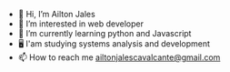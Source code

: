 - 👋 Hi, I’m Ailton Jales
- 👀 I’m interested in web developer
- 🌱 I’m currently learning python and Javascript
- 🖥️ I'am studying systems analysis and development
- 📫 How to reach me ailtonjalescavalcante@gmail.com

